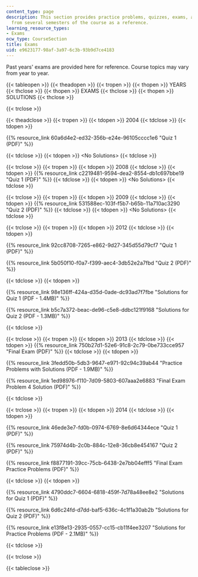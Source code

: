 ```yaml
---
content_type: page
description: This section provides practice problems, quizzes, exams, and solutions
  from several semesters of the course as a reference.
learning_resource_types:
- Exams
ocw_type: CourseSection
title: Exams
uid: e9623177-98af-3a97-6c3b-93b9d7ce4183
---
```


Past years' exams are provided here for reference. Course topics may vary from year to year.

{{< tableopen >}}
{{< theadopen >}}
{{< tropen >}}
{{< thopen >}}
YEARS
{{< thclose >}}
{{< thopen >}}
EXAMS
{{< thclose >}}
{{< thopen >}}
SOLUTIONS
{{< thclose >}}

{{< trclose >}}

{{< theadclose >}}
{{< tropen >}}
{{< tdopen >}}
2004
{{< tdclose >}}
{{< tdopen >}}


{{% resource_link 60a6d4e2-ed32-356b-e24e-96105cccc1e6 "Quiz 1 (PDF)" %}}


{{< tdclose >}}
{{< tdopen >}}
\<No Solutions>
{{< tdclose >}}

{{< trclose >}}
{{< tropen >}}
{{< tdopen >}}
2008
{{< tdclose >}}
{{< tdopen >}}
{{% resource_link c2219481-9594-dea2-8554-db1c697bbe19 "Quiz 1 (PDF)" %}}
{{< tdclose >}}
{{< tdopen >}}
\<No Solutions>
{{< tdclose >}}

{{< trclose >}}
{{< tropen >}}
{{< tdopen >}}
2009
{{< tdclose >}}
{{< tdopen >}}
{{% resource_link 531588ec-103f-f5b7-b65b-11a710ac3290 "Quiz 2 (PDF)" %}}
{{< tdclose >}}
{{< tdopen >}}
\<No Solutions>
{{< tdclose >}}

{{< trclose >}}
{{< tropen >}}
{{< tdopen >}}
2012
{{< tdclose >}}
{{< tdopen >}}


{{% resource_link 92cc8708-7265-e862-9d27-345d55d79cf7 "Quiz 1 (PDF)" %}}

{{% resource_link 5b050f10-f0a7-f399-aec4-3db52e2a7fbd "Quiz 2 (PDF)" %}}


{{< tdclose >}}
{{< tdopen >}}


{{% resource_link 98e136ff-424a-d35d-0ade-dc93ad7f7fbe "Solutions for Quiz 1 (PDF - 1.4MB)" %}}

{{% resource_link b5c7a372-beac-de96-c5e8-ddbc121f9168 "Solutions for Quiz 2 (PDF - 1.3MB)" %}}


{{< tdclose >}}

{{< trclose >}}
{{< tropen >}}
{{< tdopen >}}
2013
{{< tdclose >}}
{{< tdopen >}}
{{% resource_link 750b27d1-52e6-91c8-2c79-0be733cce957 "Final Exam (PDF)" %}}
{{< tdclose >}}
{{< tdopen >}}


{{% resource_link 3fedd50b-5db3-9647-e971-92c94c39ab44 "Practice Problems with Solutions (PDF - 1.9MB)" %}}

{{% resource_link 1ed98976-f110-7d09-5803-607aaa2e6883 "Final Exam Problem 4 Solution (PDF)" %}}


{{< tdclose >}}

{{< trclose >}}
{{< tropen >}}
{{< tdopen >}}
2014
{{< tdclose >}}
{{< tdopen >}}


{{% resource_link 46ede3e7-fd0b-0974-6769-8e6d64344ece "Quiz 1 (PDF)" %}}

{{% resource_link 75974d4b-2c0b-884c-12e8-36cb8e454167 "Quiz 2 (PDF)" %}}

{{% resource_link f8877191-39cc-75cb-6438-2e7bb04efff5 "Final Exam Practice Problems (PDF)" %}} 


{{< tdclose >}}
{{< tdopen >}}


{{% resource_link 4790ddc7-6604-6818-459f-7d78a48ee8e2 "Solutions for Quiz 1 (PDF)" %}}

{{% resource_link 6d6c24fd-d7dd-baf5-636c-4c1f1a30ab2b "Solutions for Quiz 2 (PDF)" %}}

{{% resource_link e13f8e13-2935-0557-cc15-cb11f4ee3207 "Solutions for Practice Problems (PDF - 2.1MB)" %}}


{{< tdclose >}}

{{< trclose >}}

{{< tableclose >}}